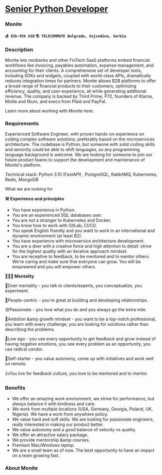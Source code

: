 # [Senior Python Developer](https://www.remotewlb.com/apply/senior-python-developer-42412)  
### Monite  
#### `💰 65k-95k USD` `🌎 TELECOMMUTE Belgrade, Vojvodina, Serbia`  

### **Description**

Monite lets neobanks and other FinTech SaaS platforms embed financial workflows like invoicing, payables automation, expense management, and accounting for their clients. A comprehensive set of developer tools, including SDKs and widgets, coupled with world-class APIs, dramatically reduces integration times for partners. Monite allows B2B platforms to offer a broad range of financial products to their customers, optimizing efficiency, quality, and user-experience, all while generating additional revenue. The company is backed by Third Prime, P72, founders of Klarna, Mollie and Nium, and execs from Plaid and PayPal.  

Learn more about working with Monite here.

###  **Requirements**

Experienced Software Engineer, with proven hands-on experience on coding complex software solutions, preferably based on the microservices architecture. The codebase is Python, but someone with solid coding skills and seniority could be able to shift languages, so any programming language background is welcome. We are looking for someone to join our future product teams to support the development and maintenance of Monite's platform.

  

Technical stack: Python 3.10 (FastAPI) , PostgreSQL, RabbitMQ, Kubernetes, Redis, MongoDB

  

What we are looking for

 **🛠 Experience and principles**

  * You have experience in Python.
  * You are an experienced SQL databases user.
  * You are not a stranger to Kubernetes and Docker.
  * You know how to work with GitLab, CI/CD.
  * You speak English fluently and you want to work in an international and dynamic environment (at least B2).
  * You have experience with microservice architecture development.
  * You are a doer with a creative force and high attention to detail: strive for the highest quality with an iterative approach mindset.
  * You are receptive to feedback, to be mentored and to mentor others. We're caring and make sure that everyone can grow. You will be empowered and you will empower others.

**💆🏻‍♂️ Mentality**

💪Doer mentality - you talk to clients/experts, you conceptualize, you experiment.

🤝People-centric - you're great at building and developing relationships.

😍Passionate - you love what you do and you always go the extra mile.

💯Ambition &amp growth mindset - you want to be a top-notch professional, you learn with every challenge, you are looking for solutions rather than describing the problems.

🙌Low ego - you use every opportunity to get feedback and grow instead of having negative emotions, you see every problem as an opportunity, you use radical candor.

🧠Self-starter - you value autonomy, come up with initiatives and work well on remote.

👍You live for feedback culture, you love to be mentored and to mentor.

###  **Benefits**

  * We offer an amazing work environment, we strive for performance, but always balance it with kindness and care.
  * We work from multiple locations (USA, Germany, Georgia, Poland, UK, Nigeria). We have a work from anywhere policy.
  * We value hard and soft skills. We are looking for passionate engineers, really interested in making our product better.
  * We value autonomy and a good balance of velocity vs quality.
  * We offer an attractive salary package.
  * We provide mentorship &amp courses.
  * Premium Mac/Windows laptop.
  * We are a small team as of now. The best opportunity to have an impact on a team growing fast.

### **About Monite**

